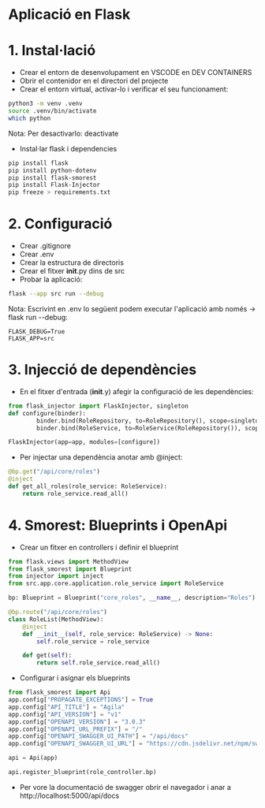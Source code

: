 # Aplicació en Flask

# 1. Instal·lació

- Crear el entorn de desenvolupament en VSCODE en DEV CONTAINERS
- Obrir el contenidor en el directori del projecte
- Crear el entorn virtual, activar-lo i verificar el seu funcionament:
```bash
python3 -m venv .venv
source .venv/bin/activate
which python
```
Nota: Per desactivarlo: deactivate
- Instal·lar flask i dependencies
```bash
pip install flask
pip install python-dotenv
pip install flask-smorest
pip install Flask-Injector
pip freeze > requirements.txt
```

# 2. Configuració

- Crear .gitignore
- Crear .env
- Crear la estructura de directoris
- Crear el fitxer __init__.py dins de src
- Probar la aplicació:
```bash
flask --app src run --debug
```
Nota: Escrivint en .env lo següent podem executar l'aplicació amb només -> flask run --debug:
```
FLASK_DEBUG=True
FLASK_APP=src
```

# 3. Injecció de dependències
- En el fitxer d'entrada (__init__.y) afegir la configuració de les dependències:
```py
from flask_injector import FlaskInjector, singleton
def configure(binder):
        binder.bind(RoleRepository, to=RoleRepository(), scope=singleton)
        binder.bind(RoleService, to=RoleService(RoleRepository()), scope=singleton)

FlaskInjector(app=app, modules=[configure])
```
- Per injectar una dependència anotar amb @inject:
```py
@bp.get("/api/core/roles")
@inject
def get_all_roles(role_service: RoleService):
    return role_service.read_all()
```

# 4. Smorest: Blueprints i OpenApi
- Crear un fitxer en controllers i definir el blueprint
```py
from flask.views import MethodView
from flask_smorest import Blueprint
from injector import inject
from src.app.core.application.role_service import RoleService

bp: Blueprint = Blueprint("core_roles", __name__, description="Roles")

@bp.route("/api/core/roles")
class RoleList(MethodView):
    @inject
    def __init__(self, role_service: RoleService) -> None:
        self.role_service = role_service

    def get(self):
        return self.role_service.read_all()
```

- Configurar i asignar els blueprints
```py
from flask_smorest import Api
app.config["PROPAGATE_EXCEPTIONS"] = True
app.config["API_TITLE"] = "Agila"
app.config["API_VERSION"] = "v1"
app.config["OPENAPI_VERSION"] = "3.0.3"
app.config["OPENAPI_URL_PREFIX"] = "/"
app.config["OPENAPI_SWAGGER_UI_PATH"] = "/api/docs"
app.config["OPENAPI_SWAGGER_UI_URL"] = "https://cdn.jsdelivr.net/npm/swagger-ui-dist/"

api = Api(app)

api.register_blueprint(role_controller.bp)
```

- Per vore la documentació de swagger obrir el navegador i anar a http://localhost:5000/api/docs